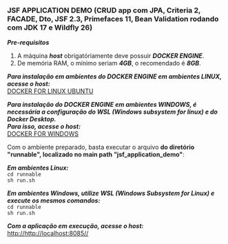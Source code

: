 ### JSF APPLICATION DEMO (CRUD app com JPA, Criteria 2, FACADE,  Dto, JSF 2.3, Primefaces 11, Bean Validation rodando com JDK 17 e Wildfly 26)     
*__Pre-requisitos__*  
1. A máquina *__host__* obrigatóriamente deve possuir *__DOCKER ENGINE__*.
2. De memória RAM, o mínimo seriam *__4GB__*, o recomendado é *__8GB__*.

*__Para instalação em ambientes do *__DOCKER ENGINE__* em ambientes LINUX, acesse o host:__*  
[DOCKER FOR LINUX UBUNTU](https://docs.docker.com/engine/install/ubuntu/)   

*__Para instalação do *__DOCKER ENGINE__* em ambientes WINDOWS, é necessária a configuração do WSL (Windows subsystem for linux) e do Docker Desktop.   
Para isso, acesse o host:__*   
[DOCKER FOR WINDOWS](https://docs.docker.com/desktop/install/windows-install/)   

Com o ambiente preparado, basta executar o arquivo **__do diretório "runnable", localizado no main path "jsf_application_demo"__**:   

*__Em ambientes Linux:__*  
``cd runnable``  
``sh run.sh``   

*__Em ambientes Windows, utilize WSL (Windows Subsystem for Linux) e execute os mesmos comandos:__*   
``cd runnable``  
``sh run.sh``   

*__Com a aplicação em execução, acesse o host:__*   
<http://http://localhost:8085//>

